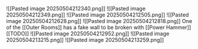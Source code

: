 ![[Pasted image 20250504212340.png]]
![[Pasted image 20250504212349.png]]
![[Pasted image 20250504212505.png]]
![[Pasted image 20250504212628.png]]
![[Pasted image 20250504212818.png]]
One of the [[Outer Rooms]] has a fake wall to be broken with [[Power Hammer]] [[TODO]]
![[Pasted image 20250504212952.png]]
![[Pasted image 20250504213215.png]]
![[Pasted image 20250504213259.png]]
